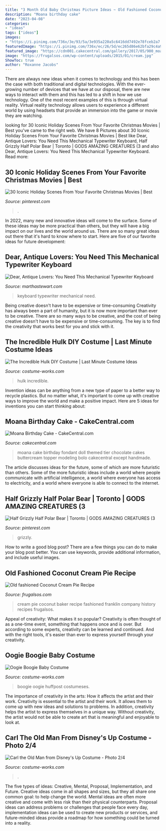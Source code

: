 ```yaml
---
title: "3 Month Old Baby Christmas Picture Ideas ~ Old Fashioned Coconut Cream Pie Recipe"
description: "Moana birthday cake"
date: "2023-04-08"
categories:
- "ideas"
tags: ["ideas"]
images:
- "https://i.pinimg.com/736x/3e/93/5a/3e935a220a5c6416dd7492e78fceb2a7.jpg"
featuredImage: "https://i.pinimg.com/736x/ec/26/5d/ec265d86e62bfa29c4a996d58ac341a0.jpg"
featured_image: "https://cdn001.cakecentral.com/gallery/2017/05/900_moana-birthday-cake-9211745Cn7r.JPG"
image: "https://frugalsos.com/wp-content/uploads/2015/01/cream.jpg"
ShowToc: true
author: "Roxanne Jacobs"
---
```



There are always new ideas when it comes to technology and this has been the case with both traditional and digital technologies. With the ever-growing number of devices that we have at our disposal, there are new ways to interact with them and this has led to a shift in how we use technology. One of the most recent examples of this is through virtual reality. Virtual reality technology allows users to experience a different world by using headsets that provide an immersion into the game or movie they are watching.

	

		
looking for 30 Iconic Holiday Scenes From Your Favorite Christmas Movies | Best you've came to the right web. We have 8 Pictures about 30 Iconic Holiday Scenes From Your Favorite Christmas Movies | Best like Dear, Antique Lovers: You Need This Mechanical Typewriter Keyboard, Half Grizzly Half Polar Bear | Toronto | GODS AMAZING CREATURES (3 and also Dear, Antique Lovers: You Need This Mechanical Typewriter Keyboard. Read more:
		
    
## 30 Iconic Holiday Scenes From Your Favorite Christmas Movies | Best

<img loading=lazy src="https://i.pinimg.com/736x/3e/93/5a/3e935a220a5c6416dd7492e78fceb2a7.jpg" onerror="this.onerror=null;this.src='https://tse4.mm.bing.net/th?id=OIP.mOIUY88crdXVuM2oAHKSBQHaLH&amp;pid=15.1';" alt="30 Iconic Holiday Scenes From Your Favorite Christmas Movies | Best">

_Source: pinterest.com_

>. 

	

In 2022, many new and innovative ideas will come to the surface. Some of these ideas may be more practical than others, but they will have a big impact on our lives and the world around us. There are so many great ideas out there that it's hard to know where to start. Here are five of our favorite ideas for future development:

    
## Dear, Antique Lovers: You Need This Mechanical Typewriter Keyboard

<img loading=lazy src="http://assets.marthastewart.com/styles/wmax-1500/d24/mechanical-keyboard-0117/mechanical-keyboard-0117.jpg?itok=_RPVIBvT" onerror="this.onerror=null;this.src='https://tse2.mm.bing.net/th?id=OIP.2hBNDjTA2evl224GB1nufgHaKh&amp;pid=15.1';" alt="Dear, Antique Lovers: You Need This Mechanical Typewriter Keyboard">

_Source: marthastewart.com_

>keyboard typewriter mechanical need. 

	

Being creative doesn't have to be expensive or time-consuming
Creativity has always been a part of humanity, but it is now more important than ever to be creative. There are so many ways to be creative, and the cost of being creative doesn't have to be expensive or time-consuming. The key is to find the creativity that works best for you and stick with it.

    
## The Incredible Hulk DIY Costume | Last Minute Costume Ideas

<img loading=lazy src="https://photos.costume-works.com/full/the_incredible_hulk10.jpg" onerror="this.onerror=null;this.src='https://tse3.mm.bing.net/th?id=OIP.Tpv8xLmQCkS9aoIxr8r-IgHaMV&amp;pid=15.1';" alt="The Incredible Hulk DIY Costume | Last Minute Costume Ideas">

_Source: costume-works.com_

>hulk incredible. 

	

Invention ideas can be anything from a new type of paper to a better way to recycle plastics. But no matter what, it's important to come up with creative ways to improve the world and make a positive impact. Here are 5 ideas for inventions you can start thinking about: 

    
## Moana Birthday Cake - CakeCentral.com

<img loading=lazy src="https://cdn001.cakecentral.com/gallery/2017/05/900_moana-birthday-cake-9211745Cn7r.JPG" onerror="this.onerror=null;this.src='https://tse3.mm.bing.net/th?id=OIP.vPJeVJQkSM3tvdBq56ZeQQHaJ3&amp;pid=15.1';" alt="Moana Birthday Cake - CakeCentral.com">

_Source: cakecentral.com_

>moana cake birthday fondant doll themed tier chocolate cakes buttercream topper modeling bolo cakecentral except handmade. 

	

The article discusses ideas for the future, some of which are more futuristic than others. Some of the more futuristic ideas include a world where people communicate with artificial intelligence, a world where everyone has access to electricity, and a world where everyone is able to connect to the internet.

    
## Half Grizzly Half Polar Bear | Toronto | GODS AMAZING CREATURES (3

<img loading=lazy src="https://i.pinimg.com/736x/ec/26/5d/ec265d86e62bfa29c4a996d58ac341a0.jpg" onerror="this.onerror=null;this.src='https://tse2.mm.bing.net/th?id=OIP.gViGVDZogb-Ek-QK0eGb6gHaE8&amp;pid=15.1';" alt="Half Grizzly Half Polar Bear | Toronto | GODS AMAZING CREATURES (3">

_Source: pinterest.com_

>grizzly. 

	

How to write a good blog post?
There are a few things you can do to make your blog post better. You can use keywords, provide additional information, and include useful images.

    
## Old Fashioned Coconut Cream Pie Recipe

<img loading=lazy src="https://frugalsos.com/wp-content/uploads/2015/01/cream.jpg" onerror="this.onerror=null;this.src='https://tse4.mm.bing.net/th?id=OIP.VSgIod24ZGUuNkXHbUIcGAHaE9&amp;pid=15.1';" alt="Old fashioned Coconut Cream Pie Recipe">

_Source: frugalsos.com_

>cream pie coconut baker recipe fashioned franklin company history recipes frugalsos. 

	

Appeal of creativity: What makes it so popular?
Creativity is often thought of as a one-time event, something that happens once and is over. But according to some experts, creativity can be learned and continued. And with the right tools, it's easier than ever to express yourself through your creativity.

    
## Oogie Boogie Baby Costume

<img loading=lazy src="https://photos.costume-works.com/full/oogie_boogie_baby.jpg" onerror="this.onerror=null;this.src='https://tse3.mm.bing.net/th?id=OIP.ujzyeCHujkFaS2hnsAUmawHaK2&amp;pid=15.1';" alt="Oogie Boogie Baby Costume">

_Source: costume-works.com_

>boogie oogie huffpost costumeses. 

	

The importance of creativity in the arts: How it affects the artist and their work.
Creativity is essential to the artist and their work. It allows them to come up with new ideas and solutions to problems. In addition, creativity helps the artist to express themselves in a unique way. Without creativity, the artist would not be able to create art that is meaningful and enjoyable to look at.

    
## Carl The Old Man From Disney&#039;s Up Costume - Photo 2/4

<img loading=lazy src="https://photos.costume-works.com/full/carl_the_old_man_from_disneys_up1.jpg" onerror="this.onerror=null;this.src='https://tse1.mm.bing.net/th?id=OIP.v4pEC_fjh7nGO5VIBOXfzgHaJ3&amp;pid=15.1';" alt="Carl the Old Man from Disney&#039;s Up Costume - Photo 2/4">

_Source: costume-works.com_

>. 

	

The five types of ideas: Creative, Mental, Proposal, Implementation, and Future.
Creative ideas come in all shapes and sizes, but they all share one common goal: to help change the world. Mental ideas are often more creative and come with less risk than their physical counterparts. Proposal ideas can address problems or challenges that people face every day, implementation ideas can be used to create new products or services, and future-minded ideas provide a roadmap for how something could be turned into a reality.


